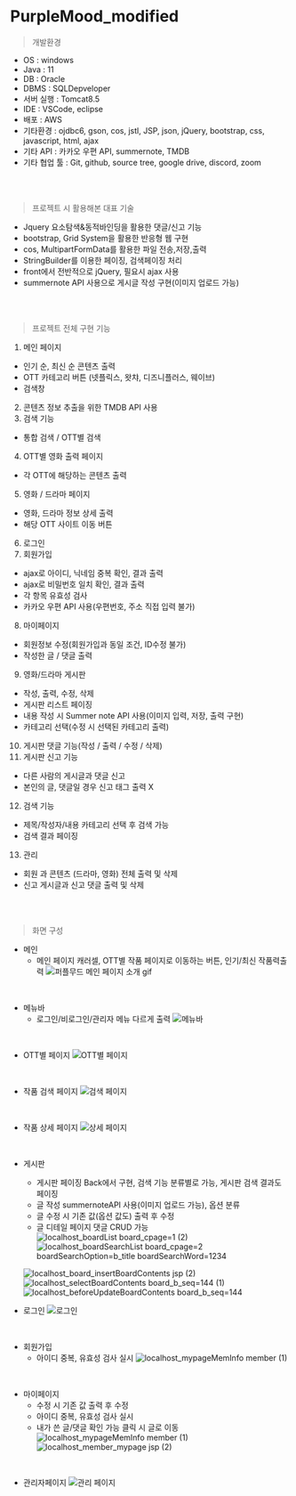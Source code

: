 # PurpleMood_modified

> 개발환경
* OS : windows
* Java : 11
* DB : Oracle
* DBMS : SQLDepveloper
* 서버 실행 : Tomcat8.5
* IDE : VSCode, eclipse
* 배포 : AWS
* 기타환경 : ojdbc6, gson, cos, jstl, JSP, json, jQuery, bootstrap, css, javascript, html, ajax
* 기타 API : 카카오 우편 API, summernote, TMDB
* 기타 협업 툴 : Git, github, source tree, google drive, discord, zoom

<br>
<br>

> 프로젝트 시 활용해본 대표 기술
* Jquery 요소탐색&동적바인딩을 활용한 댓글/신고 기능
* bootstrap, Grid System을 활용한 반응형 웹 구현
* cos, MultipartFormData를 활용한 파일 전송,저장,출력
* StringBuilder를 이용한 페이징, 검색페이징 처리
* front에서 전반적으로 jQuery, 필요시 ajax 사용
* summernote API 사용으로 게시글 작성 구현(이미지 업로드 가능)

<br>
<br>

> 프로젝트 전체 구현 기능
1.	메인 페이지
-	인기 순, 최신 순 콘텐츠 출력
-	OTT 카테고리 버튼 (넷플릭스, 왓챠, 디즈니플러스, 웨이브)
-	검색창
2.	콘텐츠 정보 추출을 위한 TMDB API 사용
3.	검색 기능
-	통합 검색 / OTT별 검색
4.	OTT별 영화 출력 페이지
-	각 OTT에 해당하는 콘텐츠 출력
5.	영화 / 드라마 페이지
-	영화, 드라마 정보 상세 출력
-	해당 OTT 사이트 이동 버튼
6.	로그인
7.	회원가입
-	ajax로 아이디, 닉네임 중복 확인, 결과 출력
-	ajax로 비밀번호 일치 확인, 결과 출력
-	각 항목 유효성 검사
-	카카오 우편 API 사용(우편번호, 주소 직접 입력 불가)
8.	마이페이지
-	회원정보 수정(회원가입과 동일 조건, ID수정 불가)
-	작성한 글 / 댓글 출력
9.	영화/드라마 게시판
-	작성, 출력, 수정, 삭제
-	게시판 리스트 페이징
-	내용 작성 시 Summer note API 사용(이미지 입력, 저장, 출력 구현)
-	카테고리 선택(수정 시 선택된 카테고리 출력)
10.	게시판 댓글 기능(작성 / 출력 / 수정 / 삭제)
11.	게시판 신고 기능
-	다른 사람의 게시글과 댓글 신고
-	본인의 글, 댓글일 경우 신고 태그 출력 X
12.	검색 기능
-	제목/작성자/내용 카테고리 선택 후 검색 가능
-	검색 결과 페이징
13.	관리
-	회원 과 콘텐츠 (드라마, 영화) 전체 출력 및 삭제
-	신고 게시글과 신고 댓글 출력 및 삭제

<br>
<br>

> 화면 구성

* 메인
  * 메인 페이지 캐러셀, OTT별 작품 페이지로 이동하는 버튼, 인기/최신 작품력출력
![퍼플무드 메인 페이지 소개 gif](https://user-images.githubusercontent.com/116864859/220265170-7224fdcc-460e-4af1-9c62-a3c6770e2cd7.gif)

<br>

* 메뉴바
  * 로그인/비로그인/관리자 메뉴 다르게 출력
![메뉴바](https://user-images.githubusercontent.com/116864859/220266861-e6d2ed21-a918-4948-9c8c-b8d659d29736.png)

<br>

* OTT별 페이지
  ![OTT별 페이지](https://user-images.githubusercontent.com/116864859/220265306-50c5b8eb-d795-4911-a0cc-409f20d6deb0.png)

<br>

* 작품 검색 페이지
  ![검색 페이지](https://user-images.githubusercontent.com/116864859/220265486-262750b9-2754-4783-ae95-8cf433aa9c74.png)

<br>

* 작품 상세 페이지
  ![상세 페이지](https://user-images.githubusercontent.com/116864859/220265725-57b8067e-34cc-4805-b80e-9ccc0f93502a.png)

<br>

* 게시판
  * 게시판 페이징 Back에서 구현, 검색 기능 분류별로 가능, 게시판 검색 결과도 페이징
  * 글 작성 summernoteAPI 사용(이미지 업로드 가능), 옵션 분류
  * 글 수정 시 기존 값(옵션 값도) 출력 후 수정
  * 글 디테일 페이지 댓글 CRUD 가능
  ![localhost_boardList board_cpage=1 (2)](https://user-images.githubusercontent.com/116864859/220266078-0f804c5e-aa1c-40a4-b14d-bed9c20ac3b9.png)
  ![localhost_boardSearchList board_cpage=2 boardSearchOption=b_title boardSearchWord=1234](https://user-images.githubusercontent.com/116864859/220266167-31a7f85a-ee2a-42cb-a70a-9562c96e2976.png)
  
  ![localhost_board_insertBoardContents jsp (2)](https://user-images.githubusercontent.com/116864859/220269388-0b954452-b02d-423b-b0bd-e6d46b2218f5.png)
![localhost_selectBoardContents board_b_seq=144 (1)](https://user-images.githubusercontent.com/116864859/220273175-bd2812cb-22ff-468a-85dd-28485fb76e38.png)
![localhost_beforeUpdateBoardContents board_b_seq=144](https://user-images.githubusercontent.com/116864859/220269542-7d62c2c6-415e-4806-9a16-fd7584173d4e.png)

* 로그인
  ![로그인](https://user-images.githubusercontent.com/116864859/220266338-6488bad5-a2d5-45e6-914a-d11744908e1e.jpg)

<br>

* 회원가입
  * 아이디 중복, 유효성 검사 실시
  ![localhost_mypageMemInfo member (1)](https://user-images.githubusercontent.com/116864859/220266453-2073c022-5145-446a-a952-37222235d667.png)

<br>

* 마이페이지
  * 수정 시 기존 값 출력 후 수정
  * 아이디 중복, 유효성 검사 실시
  * 내가 쓴 글/댓글 확인 가능 클릭 시 글로 이동
  ![localhost_mypageMemInfo member (1)](https://user-images.githubusercontent.com/116864859/220266605-5d7a3afb-2cd8-4919-a788-aa1f5380010c.png)
  ![localhost_member_mypage jsp (2)](https://user-images.githubusercontent.com/116864859/220266623-1722995f-abad-4dda-9fb8-57d2cee3cd62.png)

<br>

* 관리자페이지
  ![관리 페이지](https://user-images.githubusercontent.com/116864859/220266735-e58fa67e-857a-4d83-a0e3-143250def684.png)


